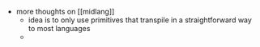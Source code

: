 - more thoughts on [[midlang]]
	- idea is to only use primitives that transpile in a straightforward way to most languages
	-